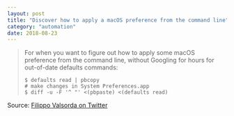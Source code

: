 ```yaml
---
layout: post
title: "Discover how to apply a macOS preference from the command line"
category: "automation"
date: 2018-08-23
---
```


> For when you want to figure out how to apply some macOS preference from the command line, without Googling for hours for out-of-date defaults commands:
>
> ```
> $ defaults read | pbcopy
> # make changes in System Preferences.app
> $ diff -u -F '^ "' <(pbpaste) <(defaults read)
> ```

Source: [Filippo Valsorda on Twitter](https://twitter.com/filosottile/status/1016495719665020935)
